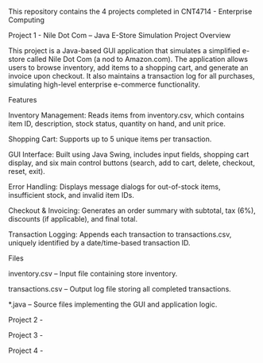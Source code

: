 This repository contains the 4 projects completed in CNT4714 - Enterprise Computing

Project 1 - Nile Dot Com – Java E-Store Simulation
Project Overview

This project is a Java-based GUI application that simulates a simplified e-store called Nile Dot Com (a nod to Amazon.com). The application allows users to browse inventory, add items to a shopping cart, and generate an invoice upon checkout. It also maintains a transaction log for all purchases, simulating high-level enterprise e-commerce functionality.

Features

Inventory Management: Reads items from inventory.csv, which contains item ID, description, stock status, quantity on hand, and unit price.

Shopping Cart: Supports up to 5 unique items per transaction.

GUI Interface: Built using Java Swing, includes input fields, shopping cart display, and six main control buttons (search, add to cart, delete, checkout, reset, exit).

Error Handling: Displays message dialogs for out-of-stock items, insufficient stock, and invalid item IDs.

Checkout & Invoicing: Generates an order summary with subtotal, tax (6%), discounts (if applicable), and final total.

Transaction Logging: Appends each transaction to transactions.csv, uniquely identified by a date/time-based transaction ID.

Files

inventory.csv – Input file containing store inventory.

transactions.csv – Output log file storing all completed transactions.

*.java – Source files implementing the GUI and application logic.


Project 2 - 

Project 3 -

Project 4 - 
